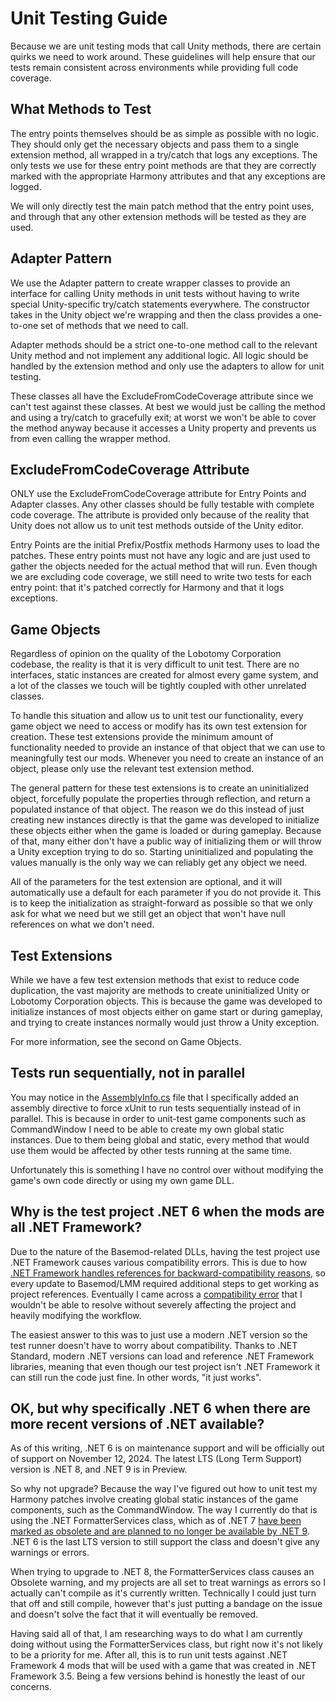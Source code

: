 # Unit Testing Guide

Because we are unit testing mods that call Unity methods, there are certain quirks we need to work around.
These guidelines will help ensure that our tests remain consistent across environments while providing full code
coverage.

## What Methods to Test

The entry points themselves should be as simple as possible with no logic.
They should only get the necessary objects and pass them to a single extension method, all wrapped in a try/catch that
logs any exceptions.
The only tests we use for these entry point methods are that they are correctly marked with the appropriate Harmony
attributes and that any exceptions are logged.

We will only directly test the main patch method that the entry point uses, and through that any other extension methods
will be tested as they are used.

## Adapter Pattern

We use the Adapter pattern to create wrapper classes to provide an interface for calling Unity methods in unit tests
without having to write special Unity-specific try/catch statements everywhere.
The constructor takes in the Unity object we're wrapping and then the class provides a one-to-one set of methods that we
need to call.

Adapter methods should be a strict one-to-one method call to the relevant Unity method and not implement any additional
logic.
All logic should be handled by the extension method and only use the adapters to allow for unit testing.

These classes all have the ExcludeFromCodeCoverage attribute since we can't test against these classes.
At best we would just be calling the method and using a try/catch to gracefully exit; at worst we won't be able to cover
the method anyway because it accesses a Unity property and prevents us from even calling the wrapper method.

## ExcludeFromCodeCoverage Attribute

ONLY use the ExcludeFromCodeCoverage attribute for Entry Points and Adapter classes.
Any other classes should be fully testable with complete code coverage.
The attribute is provided only because of the reality that Unity does not allow us to unit test methods outside of the
Unity editor.

Entry Points are the initial Prefix/Postfix methods Harmony uses to load the patches.
These entry points must not have any logic and are just used to gather the objects needed for the actual method that
will run.
Even though we are excluding code coverage, we still need to write two tests for each entry point: that it's patched
correctly for Harmony and that it logs exceptions.

## Game Objects

Regardless of opinion on the quality of the Lobotomy Corporation codebase, the reality is that it is very difficult to
unit test.
There are no interfaces, static instances are created for almost every game system, and a lot of the classes we touch
will be tightly coupled with other unrelated classes.

To handle this situation and allow us to unit test our functionality, every game object we need to access or modify has
its own test extension for creation.
These test extensions provide the minimum amount of functionality needed to provide an instance of that object that we
can use to meaningfully test our mods.
Whenever you need to create an instance of an object, please only use the relevant test extension method.

The general pattern for these test extensions is to create an uninitialized object, forcefully populate the properties
through reflection, and return a populated instance of that object.
The reason we do this instead of just creating new instances directly is that the game was developed to initialize these
objects either when the game is loaded or during gameplay.
Because of that, many either don't have a public way of initializing them or will throw a Unity exception trying to do
so.
Starting uninitialized and populating the values manually is the only way we can reliably get any object we need.

All of the parameters for the test extension are optional, and it will automatically use a default for each parameter if
you do not provide it.
This is to keep the initialization as straight-forward as possible so that we only ask for what we need but we still get
an object that won't have null references on what we don't need.

## Test Extensions

While we have a few test extension methods that exist to reduce code duplication, the vast majority are methods to
create uninitialized Unity or Lobotomy Corporation objects.
This is because the game was developed to initialize instances of most objects either on game start or during gameplay,
and trying to create instances normally would just throw a Unity exception.

For more information, see the second on Game Objects.

## Tests run sequentially, not in parallel

You may notice in the [AssemblyInfo.cs](AssemblyInfo.cs) file that I specifically added an assembly directive to force
xUnit to run tests sequentially instead of in parallel. This is because in order to unit-test game components such as
CommandWindow I need to be able to create my own global static instances. Due to them being global and static, every
method that would use them would be affected by other tests running at the same time.

Unfortunately this is something I have no control over without modifying the game's own code directly or using my own
game DLL.

## Why is the test project .NET 6 when the mods are all .NET Framework?

Due to the nature of the Basemod-related DLLs, having the test project use .NET Framework causes various compatibility
errors. This is due to
how [.NET Framework handles references for backward-compatibility reasons](https://nickcraver.com/blog/2020/02/11/binding-redirects/),
so every update to Basemod/LMM required additional steps to get working as project references. Eventually I came across
a [compatibility error](https://stackoverflow.com/questions/403731/strong-name-validation-failed) that I wouldn't be
able to resolve without severely affecting the project and heavily modifying the workflow.

The easiest answer to this was to just use a modern .NET version so the test runner doesn't have to worry about
compatibility. Thanks to .NET Standard, modern .NET versions can load and reference .NET Framework libraries, meaning
that even though our test project isn't .NET Framework it can still run the code just fine. In other words, "it just
works".

## OK, but why specifically .NET 6 when there are more recent versions of .NET available?

As of this writing, .NET 6 is on maintenance support and will be officially out of support on November 12, 2024. The
latest LTS (Long Term Support) version is .NET 8, and .NET 9 is in Preview.

So why not upgrade? Because the way I've figured out how to unit test my Harmony patches involve creating global static
instances of the game components, such as the CommandWindow. The way I currently do that is using the .NET
FormatterServices class, which as of .NET
7 [have been marked as obsolete and are planned to no longer be available by .NET 9](https://github.com/dotnet/designs/blob/main/accepted/2020/better-obsoletion/binaryformatter-obsoletion.md).
.NET 6 is the last LTS version to still support the class and doesn't give any warnings or errors.

When trying to upgrade to .NET 8, the FormatterServices class causes an Obsolete warning, and my projects are all set to
treat warnings as errors so I actually can't compile as it's currently written. Technically I could just turn that off
and still compile, however that's just putting a bandage on the issue and doesn't solve the fact that it will eventually
be removed.

Having said all of that, I am researching ways to do what I am currently doing without using the FormatterServices
class, but right now it's not likely to be a priority for me. After all, this is to run unit tests against .NET
Framework 4 mods that will be used with a game that was created in .NET Framework 3.5. Being a few versions behind is
honestly the least of our concerns.
